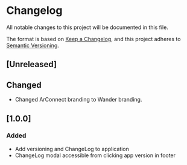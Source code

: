 # Changelog

All notable changes to this project will be documented in this file.

The format is based on [Keep a Changelog](https://keepachangelog.com/en/1.1.0/),
and this project adheres to [Semantic Versioning](https://semver.org/spec/v2.0.0.html).

## [Unreleased]

## Changed

- Changed ArConnect branding to Wander branding.

## [1.0.0]

### Added

- Add versioning and ChangeLog to application
- ChangeLog modal accessible from clicking app version in footer
